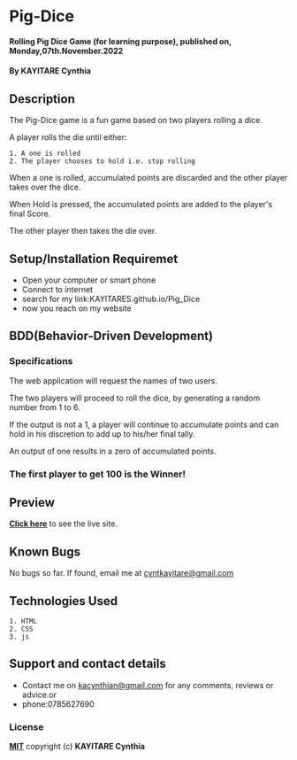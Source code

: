 # Pig-Dice

#### Rolling Pig Dice Game (for learning purpose), published on, Monday,07th.November.2022

#### By **KAYITARE Cynthia**

## Description

The Pig-Dice game is a fun game based on two players rolling a dice.

A player rolls the die until either:

    1. A one is rolled
    2. The player chooses to hold i.e. stop rolling

When a one is rolled, accumulated points are discarded and the other player takes over the dice.

When Hold is pressed, the accumulated points are added to the player's final Score.

The other player then takes the die over.

## Setup/Installation Requiremet

- Open your computer or smart phone
- Connect to internet
- search for my link:KAYITARES.github.io/Pig_Dice
- now you reach on my website

## BDD(Behavior-Driven Development)

### Specifications

The web application will request the names of two users.

The two players will proceed to roll the dice, by generating a random number from 1 to 6.

If the output is not a 1, a player will continue to accumulate points and can hold in his discretion to add up to his/her final tally.

An output of one results in a zero of accumulated points.

### The first player to get 100 is the Winner!

## Preview

**[Click here](https://KAYITARES.github.io/Pig_Dice)** to see the live site.

## Known Bugs

No bugs so far. If found, email me at cyntkayitare@gmail.com

## Technologies Used

    1. HTML
    2. CSS
    3. js

## Support and contact details

- Contact me on kacynthian@gmail.com for any comments, reviews or advice.or
- phone:0785627690

### License

**[MIT](http://choosealisence.com/licenses/mit/CopyrightCopyright)**
copyright (c) **KAYITARE Cynthia**
